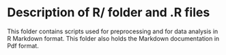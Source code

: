 # Description of R/ folder and .R files

This folder contains scripts used for preprocessing and for data analysis in R Markdown format.
This folder also holds the Markdown documentation in Pdf format.
